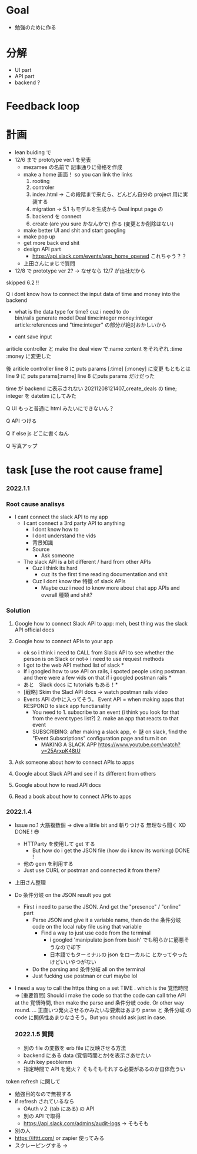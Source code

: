 # Goal
- 勉強のために作る
# 分解
- UI part
- API part
- backend ?
# Feedback loop

# 計画
- lean buiding で
- 12/6 まで prototype ver.1 を発表
  - mezamee の名前で 記事通りに骨格を作成
  - make a home 画面！ so you can link the links
    1. rooting
    2. controler
    3. index.html -> この段階まで来たら、どんどん自分の project 用に実装する
    4. migration -> 5.1 もモデルを生成から
   Deal input page の
    1. backend を connect
    2. create (are you sure かなんかで) 作る (変更とか削除はない)
  - make better UI and shit and start googling
  - make pop up
  - get more back end shit
  - design API part
    - https://api.slack.com/events/app_home_opened これちゃう？？
  - 上田さんにまじで質問
- 12/8 で prototype ver 2? -> なぜなら 12/7 が出社だから


skipped 6.2 !!


Q i dont know how to connect the input data of time and money into the backend
+ what is the data type for time? cuz i need to do  
  bin/rails generate model Deal time:integer money:integer article:references and "time:integer" の部分が絶対おかしいから

- cant save input


ariticle controller と make the deal  view で:name :cntent をそれぞれ :time :money に変更した

後  ariticle controller line 8  に puts params [:time] [:money] に変更 もともとは　line 9 に  puts params[:name] line 8 にputs params だけだった

time が backend に表示されない 20211208121407_create_deals の time; integer を datetim にしてみた

Q UI もっと普通に html みたいにできないん？

Q API つける

Q if else js どこに書くねん

Q 写真アップ

# task [use the root cause frame]
### 2022.1.1
### Root cause analisys
- I cant connect the slack API to my app
  - I cant connect a 3rd party API to anything
    - I dont know how to 
    - I dont understand the vids
    - 背景知識
    - Source
      - Ask someone
  - The slack API is a bit different / hard from other APIs
    - Cuz i think its hard
      - cuz its the first time reading documentation and shit
    - Cuz I dont know the 特徴 of slack APIs 
      - Maybe cuz i need to know more about chat app APIs and overall 種類 and shit?
### Solution
1. Google how to connect Slack API to app: meh, best thing was the slack API official docs
2. Google how to connect APIs to your app
   - ok so i think i need to CALL from Slack API to see whether the person is on Slack or not-> i need to use request methods
   - I got to the web API method list of slack *
   - If i googled how to use API on rails, i spoted people using postman. and there were a few vids on that if i googled postman rails  * 
   - あと　Slack docs に tutorials もある！*
   - [戦略] Skim the Slacl API docs -> watch postman rails video
   - Events API の中に入ってそう。 Event API = when making apps that RESPOND to slack app functianality
     - You need to 1. subscribe to an event (i think you look for that from the event types list?) 2. make an app that reacts to that event
     - SUBSCRIBING: after making a slack app, <- 謎 on slack, find the "Event Subscriptions" configuration page and turn it on 
       - MAKING A SLACK APP https://www.youtube.com/watch?v=25ArxpK48tU
       
3. Ask someone about how to connect APIs to apps
4. Google about Slack API and see if its different from others
5. Google about how to read API docs
6. Read a book about how to connect APIs to apps

### 2022.1.4
- Issue no.1  大筋複数個 -> dive a little bit and 斬りつける 無理なら聞く XD DONE ! 😎 
  - HTTParty を使用して get する
    - But how do i get the JSON file (how do i know its working) DONE ! 
  - 他の gem を利用する
  - Just use CURL or postman and connected it from there?
- 上田さん整理
  
- Do 条件分岐 on the JSON result you got
  - First i need to parse the JSON. And get the "presence" / "online" part
    - Parse JSON and give it a variable name, then do the 条件分岐　code on the local ruby file using that variable 
      - Find a way to just use code from the terminal
        - i googled 'manipulate json from bash' でも明らかに筋悪そうなので却下
        - 日本語でもターミナルの json をローカルに とかってやったけどいいやつがない
    - Do the parsing and 条件分岐 all on the terminal 
    - Just fucking use postman or curl maybe lol 
  
- I need a way to call the https thing on a set TIME . which is the 覚悟時間
  => [重要質問] Should i make the code so that the code can call trhe API at the 覚悟時間, then make the parse and 条件分岐 code. Or other way round. ... 正直いつ発火させるかみたいな要素はあまり parse と 条件分岐 の code に関係性あまりなさそう。But you should ask just in case.

  ### 2022.1.5 質問
  - 別の file の変数を erb file に反映させる方法
  - backend にある data (覚悟時間とか)を表示さあせたい
  - Auth key peoblemm
  - 指定時間で API を発火？ そもそもそれする必要があるのか自体危うい

token refresh に関して
- 勉強目的なので無視する
- if refresh されているなら
  - OAuth v２ (tab にある) の API 
  - 別の API で取得
  - https://api.slack.com/admins/audit-logs -> そもそも
- 別の人
- https://ifttt.com/ or zapier 使ってみる
- スクレーピングする ->  